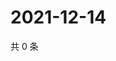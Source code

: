 # 2021-12-14

共 0 条

<!-- BEGIN WEIBO -->
<!-- 最后更新时间 Tue Dec 14 2021 22:11:03 GMT+0800 (China Standard Time) -->

<!-- END WEIBO -->

